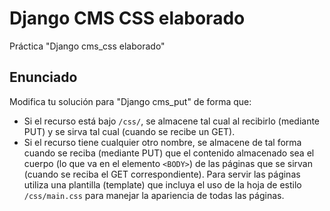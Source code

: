 # Django CMS CSS elaborado

Práctica "Django cms_css elaborado"

## Enunciado

Modifica tu solución para "Django cms_put" de forma que:

* Si el recurso está bajo `/css/`, se almacene tal cual al recibirlo
  (mediante PUT) y se sirva tal cual (cuando se recibe un GET).
* Si el recurso tiene cualquier otro nombre,
  se almacene de tal forma cuando se reciba (mediante PUT)
  que el contenido almacenado sea el cuerpo
  (lo que va en el elemento `<BODY>`)
  de las páginas que se sirvan (cuando se reciba el GET correspondiente).
  Para servir las páginas utiliza una plantilla (template)
  que incluya el uso de la hoja de estilo `/css/main.css`
  para manejar la apariencia de todas las páginas.
